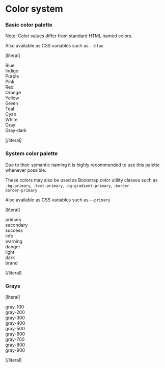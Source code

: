Color system
============

### Basic color palette
		
Note: Color values differ from standard HTML named colors.

Also available as CSS variables such as <code>--blue</code>

[literal]

<div class="styleguide-color-swatches">
	<div class="color-swatch">
		<div class="color-swatch__patch" style="background-color: var(--blue);"></div>
		<div class="color-swatch__text">
			<div class="color-swatch__name">Blue</div>
			<div class="color-swatch__value"></div>
		</div>
	</div>
	<div class="color-swatch">
		<div class="color-swatch__patch" style="background-color: var(--indigo);"></div>
		<div class="color-swatch__text">
			<div class="color-swatch__name">Indigo</div>
			<div class="color-swatch__value"></div>
		</div>
	</div>
	<div class="color-swatch">
		<div class="color-swatch__patch" style="background-color: var(--purple);"></div>
		<div class="color-swatch__text">
			<div class="color-swatch__name">Purple</div>
			<div class="color-swatch__value"></div>
		</div>
	</div>
	<div class="color-swatch">
		<div class="color-swatch__patch" style="background-color: var(--pink);"></div>
		<div class="color-swatch__text">
			<div class="color-swatch__name">Pink</div>
			<div class="color-swatch__value"></div>
		</div>
	</div>
	<div class="color-swatch">
		<div class="color-swatch__patch" style="background-color: var(--red);"></div>
		<div class="color-swatch__text">
			<div class="color-swatch__name">Red</div>
			<div class="color-swatch__value"></div>
		</div>
	</div>
	<div class="color-swatch">
		<div class="color-swatch__patch" style="background-color: var(--orange);"></div>
		<div class="color-swatch__text">
			<div class="color-swatch__name">Orange</div>
			<div class="color-swatch__value"></div>
		</div>
	</div>
	<div class="color-swatch">
		<div class="color-swatch__patch" style="background-color: var(--yellow);"></div>
		<div class="color-swatch__text">
			<div class="color-swatch__name">Yellow</div>
			<div class="color-swatch__value"></div>
		</div>
	</div>
	<div class="color-swatch">
		<div class="color-swatch__patch" style="background-color: var(--green);"></div>
		<div class="color-swatch__text">
			<div class="color-swatch__name">Green</div>
			<div class="color-swatch__value"></div>
		</div>
	</div>
	<div class="color-swatch">
		<div class="color-swatch__patch" style="background-color: var(--teal);"></div>
		<div class="color-swatch__text">
			<div class="color-swatch__name">Teal</div>
			<div class="color-swatch__value"></div>
		</div>
	</div>
	<div class="color-swatch">
		<div class="color-swatch__patch" style="background-color: var(--cyan);"></div>
		<div class="color-swatch__text">
			<div class="color-swatch__name">Cyan</div>
			<div class="color-swatch__value"></div>
		</div>
	</div>
	<div class="color-swatch">
		<div class="color-swatch__patch" style="background-color: var(--white);"></div>
		<div class="color-swatch__text">
			<div class="color-swatch__name">White</div>
			<div class="color-swatch__value"></div>
		</div>
	</div>
	<div class="color-swatch">
		<div class="color-swatch__patch" style="background-color: var(--gray);"></div>
		<div class="color-swatch__text">
			<div class="color-swatch__name">Gray</div>
			<div class="color-swatch__value"></div>
		</div>
	</div>
	<div class="color-swatch">
		<div class="color-swatch__patch" style="background-color: var(--gray-dark);"></div>
		<div class="color-swatch__text">
			<div class="color-swatch__name">Gray-dark</div>
			<div class="color-swatch__value"></div>
		</div>
	</div>
</div>

[/literal]

### System color palette

Due to their semantic naming it is highly recommended to use this palette whenever possible.

These colors may also be used as Bootstrap color utility classes such as <code>.bg-primary</code>, <code>.text-primary</code>, <code>.bg-gradient-primary</code>, <code>.border border-primary</code>
		
Also available as CSS variables such as <code>--primary</code>

[literal]

<div class="styleguide-color-swatches">
	<div class="color-swatch">
		<div class="color-swatch__patch" style="background-color: var(--primary);"></div>
		<div class="color-swatch__text">
			<div class="color-swatch__name">primary</div>
			<div class="color-swatch__value"></div>
		</div>
	</div>
	<div class="color-swatch">
		<div class="color-swatch__patch" style="background-color: var(--secondary);"></div>
		<div class="color-swatch__text">
			<div class="color-swatch__name">secondary</div>
			<div class="color-swatch__value"></div>
		</div>
	</div>
	<div class="color-swatch">
		<div class="color-swatch__patch" style="background-color: var(--success);"></div>
		<div class="color-swatch__text">
			<div class="color-swatch__name">success</div>
			<div class="color-swatch__value"></div>
		</div>
	</div>
	<div class="color-swatch">
		<div class="color-swatch__patch" style="background-color: var(--info);"></div>
		<div class="color-swatch__text">
			<div class="color-swatch__name">info</div>
			<div class="color-swatch__value"></div>
		</div>
	</div>
	<div class="color-swatch">
		<div class="color-swatch__patch" style="background-color: var(--warning);"></div>
		<div class="color-swatch__text">
			<div class="color-swatch__name">warning</div>
			<div class="color-swatch__value"></div>
		</div>
	</div>
	<div class="color-swatch">
		<div class="color-swatch__patch" style="background-color: var(--danger);"></div>
		<div class="color-swatch__text">
			<div class="color-swatch__name">danger</div>
			<div class="color-swatch__value"></div>
		</div>
	</div>
	<div class="color-swatch">
		<div class="color-swatch__patch" style="background-color: var(--light);"></div>
		<div class="color-swatch__text">
			<div class="color-swatch__name">light</div>
			<div class="color-swatch__value"></div>
		</div>
	</div>
	<div class="color-swatch">
		<div class="color-swatch__patch" style="background-color: var(--dark);"></div>
		<div class="color-swatch__text">
			<div class="color-swatch__name">dark</div>
			<div class="color-swatch__value"></div>
		</div>
	</div>
	<div class="color-swatch">
		<div class="color-swatch__patch" style="background-color: var(--brand);"></div>
		<div class="color-swatch__text">
			<div class="color-swatch__name">brand</div>
			<div class="color-swatch__value"></div>
		</div>
	</div>
</div>

[/literal]
		
### Grays

[literal]
		
<div class="styleguide-color-swatches">
	<div class="color-swatch">
		<div class="color-swatch__patch" style="background-color: var(--gray-100);"></div>
		<div class="color-swatch__text">
			<div class="color-swatch__name">gray-100</div>
			<div class="color-swatch__value"></div>
		</div>
	</div>
	<div class="color-swatch">
		<div class="color-swatch__patch" style="background-color: var(--gray-200);"></div>
		<div class="color-swatch__text">
			<div class="color-swatch__name">gray-200</div>
			<div class="color-swatch__value"></div>
		</div>
	</div>
	<div class="color-swatch">
		<div class="color-swatch__patch" style="background-color: var(--gray-300);"></div>
		<div class="color-swatch__text">
			<div class="color-swatch__name">gray-300</div>
			<div class="color-swatch__value"></div>
		</div>
	</div>
	<div class="color-swatch">
		<div class="color-swatch__patch" style="background-color: var(--gray-400);"></div>
		<div class="color-swatch__text">
			<div class="color-swatch__name">gray-400</div>
			<div class="color-swatch__value"></div>
		</div>
	</div>
	<div class="color-swatch">
		<div class="color-swatch__patch" style="background-color: var(--gray-500);"></div>
		<div class="color-swatch__text">
			<div class="color-swatch__name">gray-500</div>
			<div class="color-swatch__value"></div>
		</div>
	</div>
	<div class="color-swatch">
		<div class="color-swatch__patch" style="background-color: var(--gray-600);"></div>
		<div class="color-swatch__text">
			<div class="color-swatch__name">gray-600</div>
			<div class="color-swatch__value"></div>
		</div>
	</div>
	<div class="color-swatch">
		<div class="color-swatch__patch" style="background-color: var(--gray-700);"></div>
		<div class="color-swatch__text">
			<div class="color-swatch__name">gray-700</div>
			<div class="color-swatch__value"></div>
		</div>
	</div>
	<div class="color-swatch">
		<div class="color-swatch__patch" style="background-color: var(--gray-800);"></div>
		<div class="color-swatch__text">
			<div class="color-swatch__name">gray-800</div>
			<div class="color-swatch__value"></div>
		</div>
	</div>
	<div class="color-swatch">
		<div class="color-swatch__patch" style="background-color: var(--gray-900);"></div>
		<div class="color-swatch__text">
			<div class="color-swatch__name">gray-900</div>
			<div class="color-swatch__value"></div>
		</div>
	</div>
</div>

[/literal]
